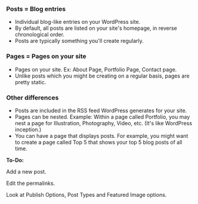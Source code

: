 ### Posts = Blog entries
* Individual blog-like entries on your WordPress site. 
* By default, all posts are listed on your site's homepage, in reverse chronological order. 
* Posts are typically something you'll create regularly.

### Pages = Pages on your site
* Pages on your site. Ex: About Page, Portfolio Page, Contact page. 
* Unlike posts which you might be creating on a regular basis, pages are pretty static.

### Other differences 
* Posts are included in the RSS feed WordPress generates for your site.
* Pages can be nested. Example: Within a page called Portfolio, you may nest a page for Illustration, Photography, Video, etc. (It's like WordPress inception.)
* You can have a page that displays posts. For example, you might want to create a page called Top 5 that shows your top 5 blog posts of all time.




**To-Do:** 

Add a new post.

Edit the permalinks.

Look at Publish Options, Post Types and Featured Image options.
